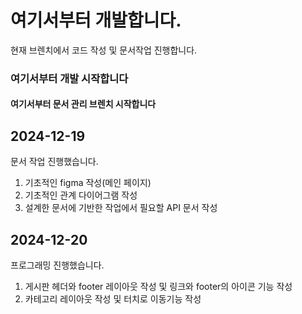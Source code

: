 # 여기서부터 개발합니다.

현재 브렌치에서 코드 작성 및 문서작업 진행합니다.

### 여기서부터 개발 시작합니다

#### 여기서부터 문서 관리 브렌치 시작합니다

## 2024-12-19

문서 작업 진행했습니다.

1. 기초적인 figma 작성(메인 페이지)
2. 기초적인 관계 다이어그램 작성
3. 설계한 문서에 기반한 작업에서 필요할 API 문서 작성

## 2024-12-20

프로그래밍 진행했습니다.

1. 게시판 헤더와 footer 레이아웃 작성 및 링크와 footer의 아이콘 기능 작성
2. 카테고리 레이아웃 작성 및 터치로 이동기능 작성
